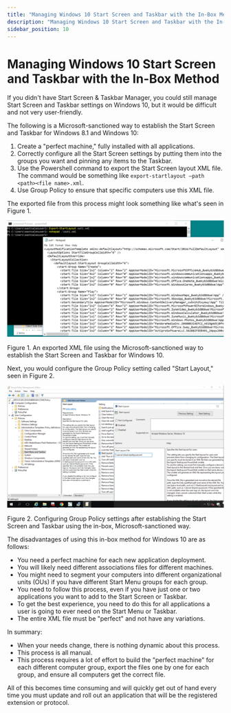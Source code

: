 ```yaml
---
title: "Managing Windows 10 Start Screen and Taskbar with the In-Box Method"
description: "Managing Windows 10 Start Screen and Taskbar with the In-Box Method"
sidebar_position: 10
---
```


# Managing Windows 10 Start Screen and Taskbar with the In-Box Method

If you didn't have Start Screen & Taskbar Manager, you could still manage Start Screen and Taskbar
settings on Windows 10, but it would be difficult and not very user-friendly.

The following is a Microsoft-sanctioned way to establish the Start Screen and Taskbar for Windows
8.1 and Windows 10:

1. Create a "perfect machine," fully installed with all applications.
2. Correctly configure all the Start Screen settings by putting them into the groups you want and
   pinning any items to the Taskbar.
3. Use the Powershell command to export the Start Screen layout XML file. The command would be
   something like `export-startlayout –path <path><file name>.xml`.
4. Use Group Policy to ensure that specific computers use this XML file.

The exported file from this process might look something like what's seen in Figure 1.

![about_policypak_start_screen](../assets/insouts/about_endpointpolicymanager_start_screen.webp)

Figure 1. An exported XML file using the Microsoft-sanctioned way to establish the Start Screen and
Taskbar for Windows 10.

Next, you would configure the Group Policy setting called "Start Layout," seen in Figure 2.

![about_policypak_start_screen_1](../assets/insouts/about_endpointpolicymanager_start_screen_1.webp)

Figure 2. Configuring Group Policy settings after establishing the Start Screen and Taskbar using
the in-box, Microsoft-sanctioned way.

The disadvantages of using this in-box method for Windows 10 are as follows:

- You need a perfect machine for each new application deployment.
- You will likely need different associations files for different machines.
- You might need to segment your computers into different organizational units (OUs) if you have
  different Start Menu groups for each group.
- You need to follow this process, even if you have just one or two applications you want to add to
  the Start Screen or Taskbar.
- To get the best experience, you need to do this for all applications a user is going to ever need
  on the Start Menu or Taskbar.
- The entire XML file must be "perfect" and not have any variations.

In summary:

- When your needs change, there is nothing dynamic about this process.
- This process is all manual.
- This process requires a lot of effort to build the "perfect machine" for each different computer
  group, export the files one by one for each group, and ensure all computers get the correct file.

All of this becomes time consuming and will quickly get out of hand every time you must update and
roll out an application that will be the registered extension or protocol.
